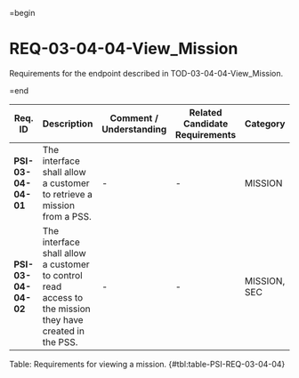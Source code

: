 =begin

# REQ-03-04-04-View_Mission

Requirements for the endpoint described in TOD-03-04-04-View_Mission.

=end

| Req. ID                        | Description                         | Comment / Understanding                  | Related Candidate Requirements | Category                       |
| ------------------------------ | ----------------------------------- | ---------------------------------------- | ------------------------------ | ------------------------------ |
| __PSI-03-04-04-01__ | The interface shall allow a customer to retrieve a mission from a PSS.                                   | -               | -               | MISSION      |
| __PSI-03-04-04-02__ | The interface shall allow a customer to control read access to the mission they have created in the PSS. | -               | -               | MISSION, SEC |

Table: Requirements for viewing a mission. {#tbl:table-PSI-REQ-03-04-04}
